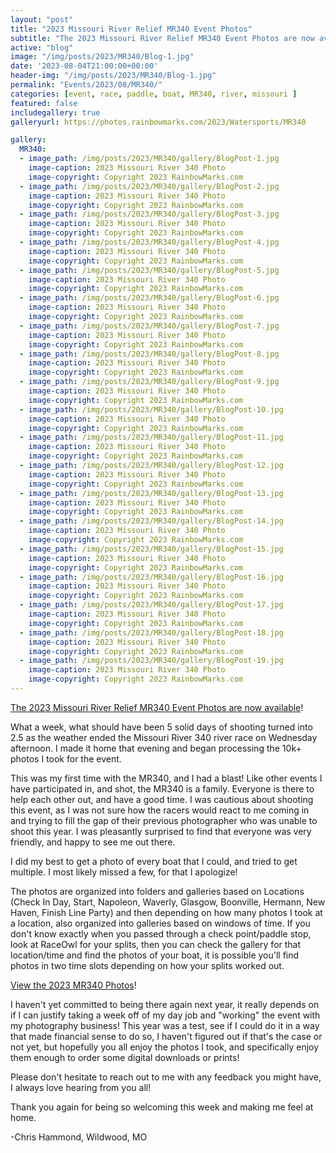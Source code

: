 ```yaml
---
layout: "post"
title: "2023 Missouri River Relief MR340 Event Photos"
subtitle: "The 2023 Missouri River Relief MR340 Event Photos are now available!"
active: "blog"
image: "/img/posts/2023/MR340/Blog-1.jpg"
date: '2023-08-04T21:00:00+00:00'
header-img: "/img/posts/2023/MR340/Blog-1.jpg"
permalink: "Events/2023/08/MR340/"
categories: [event, race, paddle, boat, MR340, river, missouri ]
featured: false
includegallery: true
galleryurl: https://photos.rainbowmarks.com/2023/Watersports/MR340

gallery:
  MR340:
  - image_path: /img/posts/2023/MR340/gallery/BlogPost-1.jpg
    image-caption: 2023 Missouri River 340 Photo
    image-copyright: Copyright 2023 RainbowMarks.com
  - image_path: /img/posts/2023/MR340/gallery/BlogPost-2.jpg
    image-caption: 2023 Missouri River 340 Photo
    image-copyright: Copyright 2023 RainbowMarks.com
  - image_path: /img/posts/2023/MR340/gallery/BlogPost-3.jpg
    image-caption: 2023 Missouri River 340 Photo
    image-copyright: Copyright 2023 RainbowMarks.com
  - image_path: /img/posts/2023/MR340/gallery/BlogPost-4.jpg
    image-caption: 2023 Missouri River 340 Photo
    image-copyright: Copyright 2023 RainbowMarks.com
  - image_path: /img/posts/2023/MR340/gallery/BlogPost-5.jpg
    image-caption: 2023 Missouri River 340 Photo
    image-copyright: Copyright 2023 RainbowMarks.com
  - image_path: /img/posts/2023/MR340/gallery/BlogPost-6.jpg
    image-caption: 2023 Missouri River 340 Photo
    image-copyright: Copyright 2023 RainbowMarks.com
  - image_path: /img/posts/2023/MR340/gallery/BlogPost-7.jpg
    image-caption: 2023 Missouri River 340 Photo
    image-copyright: Copyright 2023 RainbowMarks.com
  - image_path: /img/posts/2023/MR340/gallery/BlogPost-8.jpg
    image-caption: 2023 Missouri River 340 Photo
    image-copyright: Copyright 2023 RainbowMarks.com
  - image_path: /img/posts/2023/MR340/gallery/BlogPost-9.jpg
    image-caption: 2023 Missouri River 340 Photo
    image-copyright: Copyright 2023 RainbowMarks.com
  - image_path: /img/posts/2023/MR340/gallery/BlogPost-10.jpg
    image-caption: 2023 Missouri River 340 Photo
    image-copyright: Copyright 2023 RainbowMarks.com
  - image_path: /img/posts/2023/MR340/gallery/BlogPost-11.jpg
    image-caption: 2023 Missouri River 340 Photo
    image-copyright: Copyright 2023 RainbowMarks.com
  - image_path: /img/posts/2023/MR340/gallery/BlogPost-12.jpg
    image-caption: 2023 Missouri River 340 Photo
    image-copyright: Copyright 2023 RainbowMarks.com
  - image_path: /img/posts/2023/MR340/gallery/BlogPost-13.jpg
    image-caption: 2023 Missouri River 340 Photo
    image-copyright: Copyright 2023 RainbowMarks.com
  - image_path: /img/posts/2023/MR340/gallery/BlogPost-14.jpg
    image-caption: 2023 Missouri River 340 Photo
    image-copyright: Copyright 2023 RainbowMarks.com
  - image_path: /img/posts/2023/MR340/gallery/BlogPost-15.jpg
    image-caption: 2023 Missouri River 340 Photo
    image-copyright: Copyright 2023 RainbowMarks.com
  - image_path: /img/posts/2023/MR340/gallery/BlogPost-16.jpg
    image-caption: 2023 Missouri River 340 Photo
    image-copyright: Copyright 2023 RainbowMarks.com
  - image_path: /img/posts/2023/MR340/gallery/BlogPost-17.jpg
    image-caption: 2023 Missouri River 340 Photo
    image-copyright: Copyright 2023 RainbowMarks.com
  - image_path: /img/posts/2023/MR340/gallery/BlogPost-18.jpg
    image-caption: 2023 Missouri River 340 Photo
    image-copyright: Copyright 2023 RainbowMarks.com
  - image_path: /img/posts/2023/MR340/gallery/BlogPost-19.jpg
    image-caption: 2023 Missouri River 340 Photo
    image-copyright: Copyright 2023 RainbowMarks.com
---
```

[The 2023 Missouri River Relief MR340 Event Photos are now available](https://photos.rainbowmarks.com/2023/Watersports/MR340)!

What a week, what should have been 5 solid days of shooting turned into 2.5 as the weather ended the Missouri River 340 river race on Wednesday afternoon. I made it home that evening and began processing the 10k+ photos I took for the event.

This was my first time with the MR340, and I had a blast! Like other events I have participated in, and shot, the MR340 is a family. Everyone is there to help each other out, and have a good time. I was cautious about shooting this event, as I was not sure how the racers would react to me coming in and trying to fill the gap of their previous photographer who was unable to shoot this year. I was pleasantly surprised to find that everyone was very friendly, and happy to see me out there.

I did my best to get a photo of every boat that I could, and tried to get multiple. I most likely missed a few, for that I apologize! 


The photos are organized into folders and galleries based on Locations (Check In Day, Start, Napoleon, Waverly, Glasgow, Boonville, Hermann, New Haven, Finish Line Party) and then depending on how many photos I took at a location, also organized into galleries based on windows of time. If you don't know exactly when you passed through a check point/paddle stop, look at RaceOwl for your splits, then you can check the gallery for that location/time and find the photos of your boat, it is possible you'll find photos in two time slots depending on how your splits worked out.

[View the 2023 MR340 Photos](https://photos.rainbowmarks.com/2023/Watersports/MR340)!

I haven't yet committed to being there again next year, it really depends on if I can justify taking a week off of my day job and "working" the event with my photography business! This year was a test, see if I could do it in a way that made financial sense to do so, I haven't figured out if that's the case or not yet, but hopefully you all enjoy the photos I took, and specifically enjoy them enough to order some digital downloads or prints!

Please don't hesitate to reach out to me with any feedback you might have, I always love hearing from you all!

Thank you again for being so welcoming this week and making me feel at home.

-Chris Hammond, Wildwood, MO
